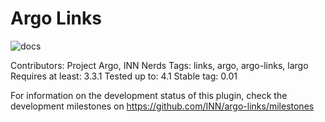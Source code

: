 # Argo Links

![docs](https://readthedocs.org/projects/docs/badge/?version=latest "Read our documentation on ReadTheDocs.org")

Contributors: Project Argo, INN Nerds
Tags: links, argo, argo-links, largo
Requires at least: 3.3.1
Tested up to: 4.1
Stable tag: 0.01

For information on the development status of this plugin, check the development milestones on https://github.com/INN/argo-links/milestones
